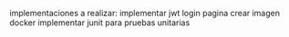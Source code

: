 implementaciones a realizar:
implementar jwt
login pagina
crear imagen docker
implementar junit para pruebas unitarias 
